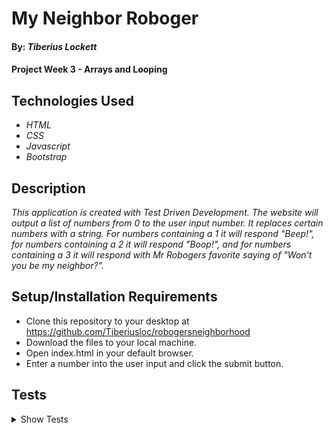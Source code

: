 ﻿

# My Neighbor Roboger


#### By: _**Tiberius Lockett**_


#### Project Week 3 - Arrays and Looping


## Technologies Used


* *_HTML_*  
* *_CSS_*  
* *_Javascript_*
* *_Bootstrap_*


## Description


_This application is created with Test Driven Development. The website will output a list of numbers from 0 to the user input number. It replaces certain numbers with a string. For numbers containing a 1 it will respond "Beep!", for numbers containing a 2 it will respond "Boop!", and for numbers containing a 3 it will respond with Mr Robogers favorite saying of "Won't you be my neighbor?"._


## Setup/Installation Requirements


* Clone this repository to your desktop at https://github.com/Tiberiusloc/robogersneighborhood
* Download the files to your local machine.
* Open index.html in your default browser.
* Enter a number into the user input and click the submit button.

## Tests

<details>
<summary>Show Tests</summary>

Describe numberFinder()

Test 1: It will find if 1 and return true or false"

Code:

const input = "1";

numberFinder(input);

Expected Outcome:

true


Test 2: It will find 1 in any length of number inputted."

Code:

const input = "45516";

numberFinder(input);

const input = "455116";

numberFinder(input);

Expected Outcome:

1

2


Test 3: It will find numbers 1 2 or 3 and return the count of how many times they appear in the string.

Code:

const input = "123123123";

numberFinder(input);

Expected Outcome:

1 = 3

2 = 3

3 = 3


describe inputArray()


Test 1: "It should produce a string containing the every whole number between 0 and input."

Code:

const input = 5;

inputArray(input);

Expected Outcome: [0,1,2,3,4,5]


Test 2: "It should convert a number array into a string array."

Code:

const input = 5;

inputArray(input);

Expected Outcome : ["0","1","2","3","4","5"]


describe numberReplacer()


Test 1: "It will change the number 1 and return beep."

Code:

const input = 1;

numberReplacer(input);

Expected Outcome: "beep"


Test 2: "It will change the number 2 and return boop."

Code:

const input = 2;

numberReplacer(input);

Expected Outcome:

"boop"


Test 3: "It will change the number 3 and return "Wont you be my neighbor?"

const input = 2;

numberReplacer(input);

Expected Outcome:

"Wont you be my neighbor?"


describe includesNumbers()

Test 1: "It should recognize the number 3 in a multiple number string and still return the output "wont you be my neighbor?"

Code:

const input = "39";

includesNumbers(input);

Expected Outcome: "Won't you be my neighbor?"



Test 2: "It should recognize the number 2 in a multiple number string and still return the output "boop"

Code:

const input = "27";

includesNumbers(input);

Expected Outcome: "Boop"


Test 3: "It should recognize the number 1 in a multiple number string and still return the output "Beep"

Code:

const input = "17";

includesNumbers(input);

Expected Outcome: "Beep"


Describe mrRoboger()



Test 1: "It should take the value of any instance of 3 and run it up to that number and push out to the outcomeArray."

const input = "39";

mrRoboger(input);

Expected result: ["Won't you be my neighbor? "];

  

Test 2: "It should take the value of any instance of 2 and run it up to that number and push out to the outcomeArray."

const input = "22";

mrRoboger(input);

Expected result: ["Boop! "];

  

Test 3: "It should take the value of any instance of 1 and run it up to that number and push to the outcomeArray."

Code:

const input = "1"

mrRoboger(input)

const input2 = "18"

Expected Outcome: ["Beep! "]

</detail>
## Known Bugs


* No known bugs at this time


## Contact Information


_If running into any problems or have any questions, ideas and or concerns please reach out to me by email at **tlockett680@gmail.com**_


## License
[GNU GPL3.0](https://choosealicense.com/licenses/gpl-3.0/)


Copyright (c) _08/2022_ _Tiberius Lockett_

